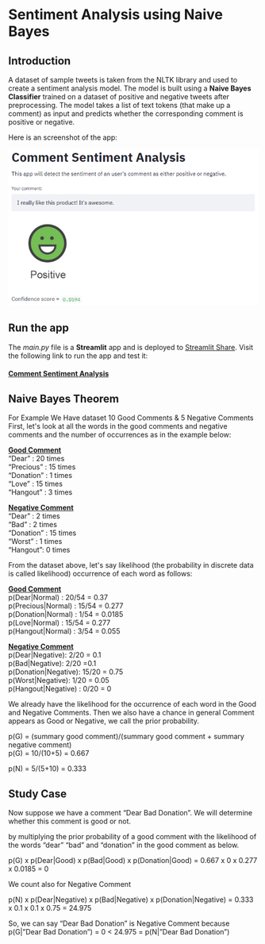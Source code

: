 # Sentiment Analysis using Naive Bayes

## Introduction

A dataset of sample tweets is taken from the NLTK library and used to create a sentiment analysis model. The model is built using a **Naive Bayes Classifier** trained on a dataset of positive and negative tweets after preprocessing. The model takes a list of text tokens (that make up a comment) as input and predicts whether the corresponding comment is positive or negative.

Here is an screenshot of the app:

<p align="center">
  <img src="./images/app-main.png" width="620" title="hover text">
</p>

## Run the app
The *main.py* file is a **Streamlit** app and is deployed to [Streamlit Share](https://share.streamlit.io/). Visit the following link to run the app and test it:

#### [Comment Sentiment Analysis](https://panjek26-sentiment-analys-main-ckhwnc.streamlitapp.com/) ####

## Naive Bayes Theorem

For Example We Have dataset 10 Good Comments & 5 Negative Comments First, let's look at all the words in the good comments and negative comments and the number of occurrences as in the example below:

<ins> <b> Good Comment </b> <br /> </ins>
“Dear” : 20 times <br />
“Precious” : 15 times <br />
“Donation” : 1 times <br />
“Love” : 15 times <br />
“Hangout” : 3 times <br />

<ins> <b> Negative Comment </b> <br /> </ins>
“Dear” : 2 times <br />
“Bad” : 2 times <br />
“Donation” : 15 times <br />
“Worst” : 1 times <br />
“Hangout”: 0 times <br />

From the dataset above, let's say likelihood (the probability in discrete data is called likelihood) occurrence of each word as follows:

<ins> <b> Good Comment </b> <br /> </ins>
p(Dear|Normal) : 20/54 = 0.37 </br>
p(Precious|Normal) : 15/54 = 0.277 </br>
p(Donation|Normal) : 1/54 = 0.0185 </br>
p(Love|Normal) : 15/54 = 0.277 </br>
p(Hangout|Normal) : 3/54 = 0.055 </br>

<ins> <b> Negative Comment </b> <br /> </ins>
p(Dear|Negative): 2/20 = 0.1  </br>
p(Bad|Negative): 2/20 =0.1  </br>
p(Donation|Negative): 15/20 = 0.75  </br>
p(Worst|Negative): 1/20 = 0.05  </br>
p(Hangout|Negative) : 0/20 = 0  </br>

We already have the likelihood for the occurrence of each word in the Good and Negative Comments. Then we also have a chance in general Comment appears as Good or Negative, we call the prior probability. <br />

p(G) = (summary good comment)/(summary good comment + summary negative comment)  <br />
p(G) = 10/(10+5) = 0.667  <br />

p(N) = 5/(5+10) = 0.333  <br />

## Study Case

Now suppose we have a comment “Dear Bad Donation”. We will determine whether this comment is good or not. <br />

by multiplying the prior probability of a good comment with the likelihood of the words “dear” “bad” and “donation” in the good comment as below. <br />

p(G) x p(Dear|Good) x p(Bad|Good) x p(Donation|Good) = 0.667 x 0 x 0.277 x 0.0185 = 0 <br />

We count also for Negative Comment <br />

p(N) x p(Dear|Negative) x p(Bad|Negative) x p(Donation|Negative) = 0.333 x 0.1 x 0.1 x 0.75 = 24.975 <br />

So, we can say “Dear Bad Donation” is Negative Comment because p(G|”Dear Bad Donation”) = 0 < 24.975 = p(N|”Dear Bad Donation”) 
